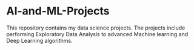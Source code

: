 # AI-and-ML-Projects
This repository contains my data science projects. The projects include performing Exploratory Data Analysis to advanced Machine learning and Deep Learning algorithms.
